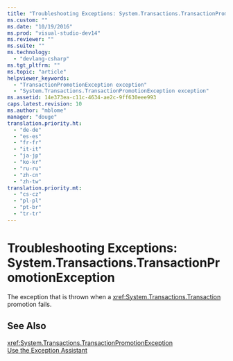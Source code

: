 ```yaml
---
title: "Troubleshooting Exceptions: System.Transactions.TransactionPromotionException"
ms.custom: ""
ms.date: "10/19/2016"
ms.prod: "visual-studio-dev14"
ms.reviewer: ""
ms.suite: ""
ms.technology: 
  - "devlang-csharp"
ms.tgt_pltfrm: ""
ms.topic: "article"
helpviewer_keywords: 
  - "TransactionPromotionException exception"
  - "System.Transactions.TransactionPromotionException exception"
ms.assetid: 14e373ea-c11c-4634-ae2c-9ff630eee993
caps.latest.revision: 10
ms.author: "mblome"
manager: "douge"
translation.priority.ht: 
  - "de-de"
  - "es-es"
  - "fr-fr"
  - "it-it"
  - "ja-jp"
  - "ko-kr"
  - "ru-ru"
  - "zh-cn"
  - "zh-tw"
translation.priority.mt: 
  - "cs-cz"
  - "pl-pl"
  - "pt-br"
  - "tr-tr"
---
```

# Troubleshooting Exceptions: System.Transactions.TransactionPromotionException
The exception that is thrown when a <xref:System.Transactions.Transaction> promotion fails.  
  
## See Also  
 <xref:System.Transactions.TransactionPromotionException>   
 [Use the Exception Assistant](../Topic/How%20to:%20Use%20the%20Exception%20Assistant.md)